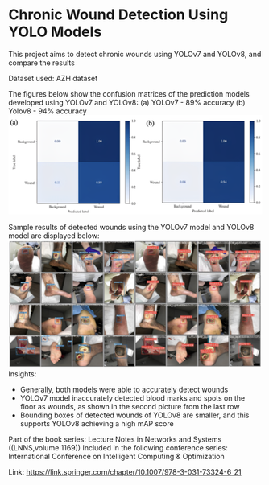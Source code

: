 # Chronic Wound Detection Using YOLO Models

This project aims to detect chronic wounds using YOLOv7 and YOLOv8, and compare the results

Dataset used: AZH dataset

The figures below show the confusion matrices of the prediction models developed using YOLOv7 and YOLOv8: 
(a) YOLOv7 - 89% accuracy (b) Yolov8 - 94% accuracy
![Diagram](assets/fig1.png)

Sample results of detected wounds using the YOLOv7 model and YOLOv8 model are displayed below:
![Diagram](assets/fig2.png)
Insights:
- Generally, both models were able to accurately detect wounds
- YOLOv7 model inaccurately detected blood marks and spots on the floor as wounds, as shown in the second picture from the last row
- Bounding boxes of detected wounds of YOLOv8 are smaller, and this supports YOLOv8 achieving a high mAP score

Part of the book series: Lecture Notes in Networks and Systems ((LNNS,volume 1169))
Included in the following conference series:
International Conference on Intelligent Computing & Optimization

Link: https://link.springer.com/chapter/10.1007/978-3-031-73324-6_21
